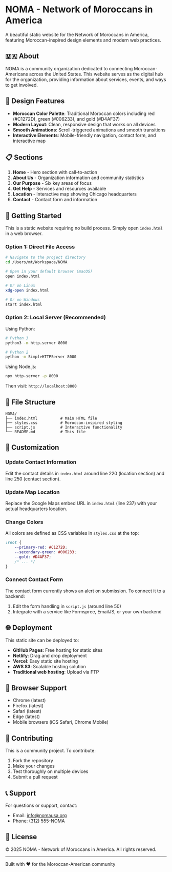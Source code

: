 # NOMA - Network of Moroccans in America

A beautiful static website for the Network of Moroccans in America, featuring Moroccan-inspired design elements and modern web practices.

## 🇲🇦 About

NOMA is a community organization dedicated to connecting Moroccan-Americans across the United States. This website serves as the digital hub for the organization, providing information about services, events, and ways to get involved.

## 🎨 Design Features

- **Moroccan Color Palette**: Traditional Moroccan colors including red (#C1272D), green (#006233), and gold (#D4AF37)
- **Modern Layout**: Clean, responsive design that works on all devices
- **Smooth Animations**: Scroll-triggered animations and smooth transitions
- **Interactive Elements**: Mobile-friendly navigation, contact form, and interactive map

## 📋 Sections

1. **Home** - Hero section with call-to-action
2. **About Us** - Organization information and community statistics
3. **Our Purpose** - Six key areas of focus
4. **Get Help** - Services and resources available
5. **Location** - Interactive map showing Chicago headquarters
6. **Contact** - Contact form and information

## 🚀 Getting Started

This is a static website requiring no build process. Simply open `index.html` in a web browser.

### Option 1: Direct File Access
```bash
# Navigate to the project directory
cd /Users/mt/Workspace/NOMA

# Open in your default browser (macOS)
open index.html

# Or on Linux
xdg-open index.html

# Or on Windows
start index.html
```

### Option 2: Local Server (Recommended)
Using Python:
```bash
# Python 3
python3 -m http.server 8000

# Python 2
python -m SimpleHTTPServer 8000
```

Using Node.js:
```bash
npx http-server -p 8000
```

Then visit: `http://localhost:8000`

## 📁 File Structure

```
NOMA/
├── index.html          # Main HTML file
├── styles.css          # Moroccan-inspired styling
├── script.js           # Interactive functionality
└── README.md           # This file
```

## 🎯 Customization

### Update Contact Information
Edit the contact details in `index.html` around line 220 (location section) and line 250 (contact section).

### Update Map Location
Replace the Google Maps embed URL in `index.html` (line 237) with your actual headquarters location.

### Change Colors
All colors are defined as CSS variables in `styles.css` at the top:
```css
:root {
    --primary-red: #C1272D;
    --secondary-green: #006233;
    --gold: #D4AF37;
    /* ... */
}
```

### Connect Contact Form
The contact form currently shows an alert on submission. To connect it to a backend:
1. Edit the form handling in `script.js` (around line 50)
2. Integrate with a service like Formspree, EmailJS, or your own backend

## 🌐 Deployment

This static site can be deployed to:
- **GitHub Pages**: Free hosting for static sites
- **Netlify**: Drag and drop deployment
- **Vercel**: Easy static site hosting
- **AWS S3**: Scalable hosting solution
- **Traditional web hosting**: Upload via FTP

## 📱 Browser Support

- Chrome (latest)
- Firefox (latest)
- Safari (latest)
- Edge (latest)
- Mobile browsers (iOS Safari, Chrome Mobile)

## 🤝 Contributing

This is a community project. To contribute:
1. Fork the repository
2. Make your changes
3. Test thoroughly on multiple devices
4. Submit a pull request

## 📞 Support

For questions or support, contact:
- Email: info@nomausa.org
- Phone: (312) 555-NOMA

## 📄 License

© 2025 NOMA - Network of Moroccans in America. All rights reserved.

---

Built with ❤️ for the Moroccan-American community

